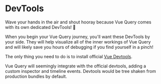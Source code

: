 # DevTools

Wave your hands in the air and shout hooray because Vue Query comes with its own dedicated DevTools! 🥳

When you begin your Vue Query journey, you'll want these DevTools by your side. They will help visualize all of the inner workings of Vue Query and will likely save you hours of debugging if you find yourself in a pinch!

The only thing you need to do is to install official [Vue Devtools](https://devtools.vuejs.org/guide/installation.html).

Vue Query will seemingly integrate with the official devtools, adding a custom inspector and timeline events. Devtools would be tree shaken from production bundles by default.
